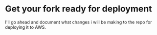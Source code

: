 # Get your fork ready for deployment
I'll go ahead and document what changes i will be making to  the repo for deploying it to AWS.
 